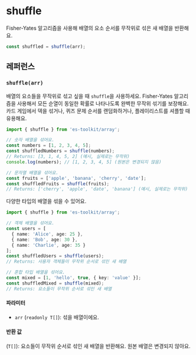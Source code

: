 # shuffle

Fisher-Yates 알고리즘을 사용해 배열의 요소 순서를 무작위로 섞은 새 배열을 반환해요.

```typescript
const shuffled = shuffle(arr);
```

## 레퍼런스

### `shuffle(arr)`

배열의 요소들을 무작위로 섞고 싶을 때 `shuffle`을 사용하세요. Fisher-Yates 알고리즘을 사용해서 모든 순열이 동일한 확률로 나타나도록 완벽한 무작위 섞기를 보장해요. 카드 게임에서 덱을 섞거나, 퀴즈 문제 순서를 랜덤화하거나, 플레이리스트를 셔플할 때 유용해요.

```typescript
import { shuffle } from 'es-toolkit/array';

// 숫자 배열을 섞어요.
const numbers = [1, 2, 3, 4, 5];
const shuffledNumbers = shuffle(numbers);
// Returns: [3, 1, 4, 5, 2] (예시, 실제로는 무작위)
console.log(numbers); // [1, 2, 3, 4, 5] (원본은 변경되지 않음)

// 문자열 배열을 섞어요.
const fruits = ['apple', 'banana', 'cherry', 'date'];
const shuffledFruits = shuffle(fruits);
// Returns: ['cherry', 'apple', 'date', 'banana'] (예시, 실제로는 무작위)
```

다양한 타입의 배열을 섞을 수 있어요.

```typescript
import { shuffle } from 'es-toolkit/array';

// 객체 배열을 섞어요.
const users = [
  { name: 'Alice', age: 25 },
  { name: 'Bob', age: 30 },
  { name: 'Charlie', age: 35 }
];
const shuffledUsers = shuffle(users);
// Returns: 사용자 객체들이 무작위 순서로 섞인 새 배열

// 혼합 타입 배열을 섞어요.
const mixed = [1, 'hello', true, { key: 'value' }];
const shuffledMixed = shuffle(mixed);
// Returns: 요소들이 무작위 순서로 섞인 새 배열
```

#### 파라미터

- `arr` (`readonly T[]`): 섞을 배열이에요.

#### 반환 값

(`T[]`): 요소들이 무작위 순서로 섞인 새 배열을 반환해요. 원본 배열은 변경되지 않아요.
